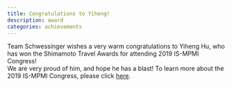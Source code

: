 ```yaml
---
title: Congratulations to Yiheng!
description: award
categories: achievements
---
```


Team Schwessinger wishes a very warm congratulations to Yiheng Hu, who has won the Shimamoto Travel Awards for attending 2019 IS-MPMI Congress!  
We are very proud of him, and hope he has a blast! To learn more about the 2019 IS-MPMI Congress, please click [here](https://www.ismpmi.org/Congress/2019/About/Pages/default.aspx).

